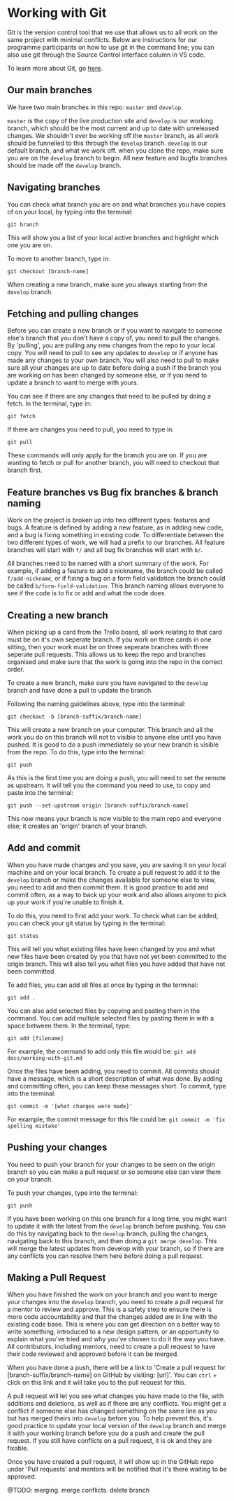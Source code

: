# Working with Git

Git is the version control tool that we use that allows us to all work on the same project with minimal conflicts. Below are instructions for our programme participants on how to use git in the command line; you can also use git through the Source Control interface column in VS code.

To learn more about Git, go [here](https://git-scm.com/).

## Our main branches

We have two main branches in this repo: `master` and `develop`.

`master` is the copy of the live production site and `develop` is our working branch, which should be the most current and up to date with unreleased changes. We shouldn't ever be working off the `master` branch, as all work should be funnelled to this through the `develop` branch. `develop` is our default branch, and what we work off. when you clone the repo, make sure you are on the `develop` branch to begin. All new feature and bugfix branches should be made off the `develop` branch.

## Navigating branches

You can check what branch you are on and what branches you have copies of on your local, by typing into the terminal:

`git branch`

This will show you a list of your local active branches and highlight which one you are on.

To move to another branch, type in:

`git checkout [branch-name]`

When creating a new branch, make sure you always starting from the `develop` branch.

## Fetching and pulling changes

Before you can create a new branch or if you want to navigate to someone else's branch that you don't have a copy of, you need to pull the changes. By 'pulling', you are pulling any new changes from the repo to your local copy. You will need to pull to see any updates to `develop` or if anyone has made any changes to your own branch. You will also need to pull to make sure all your changes are up to date before doing a push if the branch you are working on has been changed by someone else, or if you need to update a branch to want to merge with yours.

You can see if there are any changes that need to be pulled by doing a fetch. In the terminal, type in:

`git fetch`

If there are changes you need to pull, you need to type in:

`git pull`

These commands will only apply for the branch you are on. If you are wanting to fetch or pull for another branch, you will need to checkout that branch first.

## Feature branches vs Bug fix branches & branch naming

Work on the project is broken up into two different types: features and bugs. A feature is defined by adding a new feature, as in adding new code, and a bug is fixing something in existing code. To differentiate between the two different types of work, we will had a prefix to our branches. All feature branches will start with `f/` and all bug fix branches will start with `b/`.

All branches need to be named with a short summary of the work. For example, if adding a feature to add a nickname, the branch could be called `f/add-nickname`, or if fixing a bug on a form field validation the branch could be called `b/form-field-validation`. This branch naming allows everyone to see if the code is to fix or add and what the code does.

## Creating a new branch

When picking up a card from the Trello board, all work relating to that card must be on it's own seperate branch. If you work on three cards in one sitting, then your work must be on three seperate branches with three seperate pull requests. This allows us to keep the repo and branches organised and make sure that the work is going into the repo in the correct order.

To create a new branch, make sure you have navigated to the `develop` branch and have done a pull to update the branch.

Following the naming guidelines above, type into the terminal:

`git checkout -b [branch-suffix/branch-name]`

This will create a new branch on your computer. This branch and all the work you do on this branch will not to visible to anyone else until you have pushed. It is good to do a push immediately so your new branch is visible from the repo. To do this, type into the terminal:

`git push`

As this is the first time you are doing a push, you will need to set the remote as upstream. It will tell you the command you need to use, to copy and paste into the terminal:

`git push --set-upstream origin [branch-suffix/branch-name]`

This now means your branch is now visible to the main repo and everyone else; it creates an 'origin' branch of your branch.

## Add and commit

When you have made changes and you save, you are saving it on your local machine and on your local branch. To create a pull request to add it to the `develop` branch or make the changes available for someone else to view, you need to add and then commit them. It is good practice to add and commit often, as a way to back up your work and also allows anyone to pick up your work if you're unable to finish it.

To do this, you need to first add your work. To check what can be added, you can check your git status by typing in the terminal:

`git status`

This will tell you what existing files have been changed by you and what new files have been created by you that have not yet been committed to the origin branch. This will also tell you what files you have added that have not been committed.

To add files, you can add all files at once by typing in the terminal:

`git add .`

You can also add selected files by copying and pasting them in the command. You can add multiple selected files by pasting them in with a space between them. In the terminal, type:

`git add [filename]`

For example, the command to add only this file would be: `git add docs/working-with-git.md`

Once the files have been adding, you need to commit. All commits should have a message, which is a short description of what was done. By adding and committing often, you can keep these messages short. To commit, type into the terminal:

`git commit -m '[what changes were made]'`

For example, the commit message for this file could be: `git commit -m 'fix spelling mistake'`

## Pushing your changes

You need to push your branch for your changes to be seen on the origin branch so you can make a pull request or so someone else can view them on your branch.

To push your changes, type into the terminal:

`git push`

If you have been working on this one branch for a long time, you might want to update it with the latest from the `develop` branch before pushing. You can do this by navigating back to the `develop` branch, pulling the changes, navigating back to this branch, and then doing a `git merge develop`. This will merge the latest updates from develop with your branch, so if there are any conflicts you can resolve them here before doing a pull request.

## Making a Pull Request

When you have finished the work on your branch and you want to merge your changes into the `develop` branch, you need to create a pull request for a mentor to review and approve. This is a safety step to ensure there is more code accountability and that the changes added are in line with the existing code base. This is where you can get direction on a better way to write something, introduced to a new design pattern, or an opportunity to explain what you've tried and why you've chosen to do it the way you have. All contributors, including mentors, need to create a pull request to have their code reviewed and approved before it can be merged.

When you have done a push, there will be a link to 'Create a pull request for [branch-suffix/branch-name] on GitHub by visiting: [url]'. You can `ctrl` + click on this link and it will take you to the pull request for this.

A pull request will let you see what changes you have made to the file, with additions and deletions, as well as if there are any conflicts. You might get a conflict if someone else has changed something on the same line as you but has merged theirs into `develop` before you. To help prevent this, it's good practice to update your local version of the `develop` branch and merge it with your working branch before you do a push and create the pull request. If you still have conflicts on a pull request, it is ok and they are fixable.

Once you have created a pull request, it will show up in the GitHub repo under 'Pull requests' and mentors will be notified that it's there waiting to be approved.


@TODO: merging. merge conflicts. delete branch